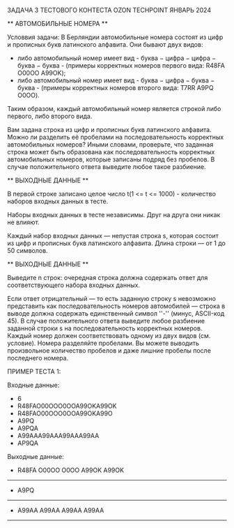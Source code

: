 ЗАДАЧА 3 ТЕСТОВОГО КОНТЕСТА OZON TECHPOINT ЯНВАРЬ 2024

** АВТОМОБИЛЬНЫЕ НОМЕРА **

Условвия задачи:
В Берляндии автомобильные номера состоят из цифр и прописных букв латинского алфавита.
Они бывают двух видов:
- либо автомобильный номер имеет вид - буква − цифра − цифра − буква − буква - (примеры корректных номеров первого вида: R48FA O00OO A99OK);
- либо автомобильный номер имеет вид - буква − цифра − буква − буква - (примеры корректных номеров второго вида: T7RR A9PQ O0OO).

Таким образом, каждый автомобильный номер является строкой либо первого, либо второго вида.

Вам задана строка из цифр и прописных букв латинского алфавита. Можно ли разделить её пробелами на последовательность корректных автомобильных номеров?
Иными словами, проверьте, что заданная строка может быть образована как последовательность корректных автомобильных номеров, которые записаны подряд без пробелов.
В случае положительного ответа выведите любое такое разбиение.


** ВЫХОДНЫЕ ДАННЫЕ **

В первой строке записано целое число t(1 <= t <= 1000) - количество наборов входных данных в тесте.

Наборы входных данных в тесте независимы. Друг на друга они никак не влияют.

Каждый набор входных данных — непустая строка s, которая состоит из цифр и прописных букв латинского алфавита. Длина строки — от 1 до 50 символов.


** ВЫХОДНЫЕ ДАННЫЕ **

Выведите n строк: очередная строка должна содержать ответ для соответствующего набора входных данных.

Если ответ отрицательный — то есть заданную строку s невозможно представить как последовательность номеров автомобилей — строка в выводе должна содержать единственный символ ''-'' (минус, ASCII-код 45).
В случае положительного ответа выведите любое разбиение заданной строки s на последовательность корректных номеров.
Каждый номер должен соответствовать одному из двух видов (см. условие). Номера разделяйте пробелами.
Вы можете выводить произвольное количество пробелов и даже лишние пробелы после последнего номера.

ПРИМЕР ТЕСТА 1:

Входные данные:
- 6
- R48FAO00OOO0OOA99OKA99OK
- R48FAO00OOO0OOA99OKA99O
- A9PQ
- A9PQA
- A99AAA99AAA99AAA99AA
- AP9QA

Выходные данные:
- R48FA O00OO O0OO A99OK A99OK
- --
- A9PQ
- --
- A99AA A99AA A99AA A99AA
- --
